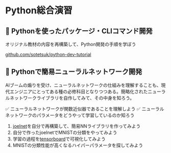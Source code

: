# Python総合演習

## :pencil: Pythonを使ったパッケージ・CLIコマンド開発

オリジナル教材の内容を再構築して、Python開発の手順を学ぼう

[github.com/sotetsuk/python-dev-tutorial](https://github.com/sotetsuk/python-dev-tutorial)


## :pencil: Pythonで簡易ニューラルネットワーク開発
AIブームの煽りを受け、ニューラルネットワークの仕組みを理解することも、現代エンジニアにとってある種の必修科目となりつつある。簡略化されたニューラルネットワークライブラリを自作してみて、その中身を知ろう。


:white_check_mark: ニューラルネットワークが関数近似器であることを理解しよう
:white_check_mark: ニューラルネットワークのパラメータをどうやって学習しているのか知ろう

1. [joelnet](https://github.com/joelgrus/joelnet)を自分で再構築して、簡易NNライブラリを作ってみよう
2. 自分で作ったjoelnetでMNISTの分類をやってみよう
3. 学習の過程を[tensorboard](https://www.tensorflow.org/tensorboard?hl=ja)で可視化してみよう
4. MNISTの分類性能が高くなるハイパーパラメータを探してみよう